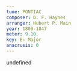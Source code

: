 ```yaml
---
tune: PONTIAC
composer: D. F. Haynes
arranger: Hubert P. Main
year: 1809-1847
meter: 9.10.
key: E♭ Major
anacrusis: 0
---
```

undefined